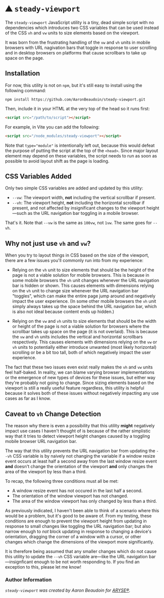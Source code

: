 # ⛰ `steady-viewport`

The `steady-viewport` JavaScript utility is a tiny, dead simple script with no dependencies which introduces two CSS variables that can be used instead of the CSS `vh` and `vw` units to size elements based on the viewport.

It was born from the frustrating handling of the `vw` and `vh` units in mobile browsers with URL nagivation bars that toggle in response to user scrolling and in desktop browsers on platforms that cause scrollbars to take up space on the page.

## Installation

For now, this utility is not on `npm`, but it's still easy to install using the following command:

```
npm install https://github.com/AaronBeaudoin/steady-viewport.git
```

Then, include it in your HTML at the very top of the head so it runs first:

```html
<script src="/path/to/script"></script>
```

For example, in Vite you can add the following:

```html
<script src="/node_modules/steady-viewport"></script>
```

Note that `type="module"` is intentionally left out, because this would defeat the purpose of putting the script at the top of the `<head>`. Since major layout element may depend on these variables, the script needs to run as soon as possible to avoid layout shift as the page is loading.


## CSS Variables Added

Only two simple CSS variables are added and updated by this utility:

- `--vw`: The viewport width, **not** including the vertical scrollbar if present.
- `--vh`: The viewport height, **not** including the horizontal scrollbar if present, and not affected by insignificant changes to the viewport height—such as the URL navigation bar toggling in a mobile browser.

That's it. Note that `--vw` is the same as `100vw`, not `1vw`. The same goes for `--vh`.

## Why not just use `vh` and `vw`?

When you try to layout things in CSS based on the size of the viewport, there are a few issues you'll commonly run into from my experience:

- Relying on the `vh` unit to size elements that should be the height of the page is not a viable solution for mobile browsers. This is because in some mobile browsers the `vh` unit changes whenever the URL navigation bar is hidden or shown. This causes elements with dimensions relying on the `vh` unit to change size whenever the URL navigation bar "toggles", which can make the entire page jump around and negatively impact the user experience. (In some other mobile browsers the `vh` unit simply always takes up the space behind the URL navigation bar, which is also not ideal because content ends up hidden.)

- Relying on the `vw` and `vh` units to size elements that should be the width or height of the page is not a viable solution for browsers where the scrollbar takes up space on the page (it is not overlaid). This is because the `vw` and `vh` units includes the vertical and horizontal scrollbars respectively. This causes elements with dimensions relying on the `vw` or `vh` units to potentially either introduce unwanted (most likely horizontal) scrolling or be a bit too tall, both of which negatively impact the user experience.

The fact that these two issues even exist really makes the `vh` and `vw` units feel half-baked. In reality, we can blame varying browser implementations or the emergence of new types of devices for these issues, but either way they're probably not going to change. Since sizing elements based on the viewport is still a really useful feature regardless, this utility is helpful because it solves both of these issues without negatively impacting any use cases as far as I know.

## Caveat to `vh` Change Detection

The reason why there is even a possibility that this utility **might** negatively impact use cases I haven't thought of is because of the rather simplistic way that it tries to detect viewport height changes caused by a toggling mobile browser URL navigation bar.

The way that this utility prevents the URL navigation bar from updating the `--vh` CSS variable is by naively not changing the variable if a window resize event occurs at least half a second away from the last window resize event **and** doesn't change the orientation of the viewport **and** only changes the area of the viewport by less than a third.

To recap, the following three conditions must all be met:

- A window resize event has not occured in the last half a second.
- The orientation of the window viewport has not changed.
- The area of the window viewport has only changed by less than a third.

As previously indicated, I haven't been able to think of a scenario where this would be a problem, but it's good to be aware of. From my testing, these conditions are enough to prevent the viewport height from updating in response to small changes like toggling the URL navigation bar; but also narrow enough to _not_ block updating in response to changing a device's orientation, dragging the corner of a window with a cursor, or other changes which change the dimensions of the viewport more significantly.

It is therefore being assumed that any smaller changes which do not cause this utility to update the `--vh` CSS variable are—like the URL navigation bar—insignficant enough to be not worth responding to. If you find an exception to this, please let me know!

### Author Information

_`steady-viewport` was created by Aaron Beaudoin for [ARYSE®](https://aryse.com)._
